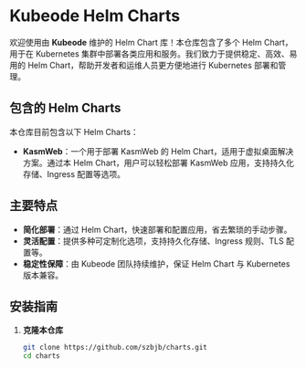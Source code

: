 # Kubeode Helm Charts

欢迎使用由 **Kubeode** 维护的 Helm Chart 库！本仓库包含了多个 Helm Chart，用于在 Kubernetes 集群中部署各类应用和服务。我们致力于提供稳定、高效、易用的 Helm Chart，帮助开发者和运维人员更方便地进行 Kubernetes 部署和管理。

## 包含的 Helm Charts

本仓库目前包含以下 Helm Charts：

- **KasmWeb**：一个用于部署 KasmWeb 的 Helm Chart，适用于虚拟桌面解决方案。通过本 Helm Chart，用户可以轻松部署 KasmWeb 应用，支持持久化存储、Ingress 配置等选项。

## 主要特点

- **简化部署**：通过 Helm Chart，快速部署和配置应用，省去繁琐的手动步骤。
- **灵活配置**：提供多种可定制化选项，支持持久化存储、Ingress 规则、TLS 配置等。
- **稳定性保障**：由 Kubeode 团队持续维护，保证 Helm Chart 与 Kubernetes 版本兼容。

## 安装指南

1. **克隆本仓库**

   ```bash
   git clone https://github.com/szbjb/charts.git
   cd charts

